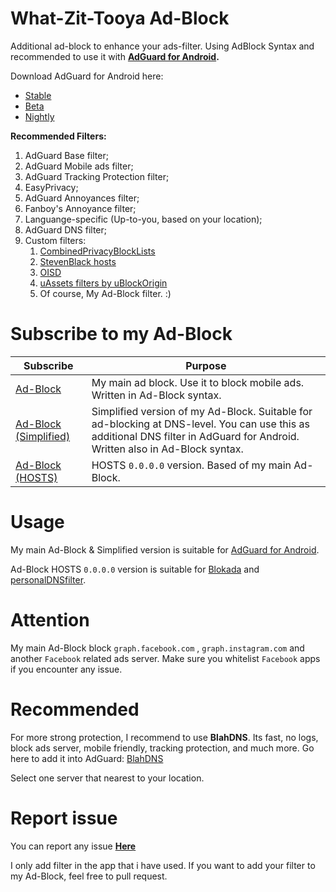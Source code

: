 # What-Zit-Tooya Ad-Block

Additional ad-block to enhance your ads-filter. Using AdBlock Syntax and recommended to use it with **[AdGuard for Android](https://anonym.to/?https://adguard.com/en/adguard-android/overview.html).**

Download AdGuard for Android here:
- [Stable](https://anonym.to/?https://agrd.io/apk)
- [Beta](https://anonym.to/?https://agrd.io/apkb)
- [Nightly](https://anonym.to/?https://agrd.io/android_nightly)

**Recommended Filters:**
1. AdGuard Base filter;
2. AdGuard Mobile ads filter;
3. AdGuard Tracking Protection filter;
4. EasyPrivacy;
5. AdGuard Annoyances filter;
6. Fanboy's Annoyance filter;
7. Languange-specific (Up-to-you, based on your location);
8. AdGuard DNS filter;
9. Custom filters:
    1. [CombinedPrivacyBlockLists](https://anonym.to/?https://github.com/bongochong/CombinedPrivacyBlockLists)
    2. [StevenBlack hosts](https://anonym.to/?https://github.com/StevenBlack/hosts)
    3. [OISD](https://anonym.to/?https://oisd.nl/?p=dl)
    4. [uAssets filters by uBlockOrigin](https://anonym.to/?https://github.com/uBlockOrigin/uAssets)
    5. Of course, My Ad-Block filter. :)

# Subscribe to my Ad-Block

Subscribe | Purpose
------------ | -------------
[Ad-Block](https://raw.githubusercontent.com/What-Zit-Tooya/Ad-Block/main/Ad-Block.txt) | My main ad block. Use it to block mobile ads. Written in Ad-Block syntax.
[Ad-Block (Simplified)](https://raw.githubusercontent.com/What-Zit-Tooya/Ad-Block/main/Ad-Block-Simplified.txt) | Simplified version of my Ad-Block. Suitable for ad-blocking at DNS-level. You can use this as additional DNS filter in AdGuard for Android. Written also in Ad-Block syntax.
[Ad-Block (HOSTS)](https://raw.githubusercontent.com/What-Zit-Tooya/Ad-Block/main/Ad-Block-HOSTS.txt) | HOSTS `0.0.0.0` version. Based of my main Ad-Block.

# Usage
My main Ad-Block & Simplified version is suitable for [AdGuard for Android](https://anonym.to/?https://adguard.com/en/adguard-android/overview.html).

Ad-Block HOSTS `0.0.0.0` version is suitable for [Blokada](https://anonym.to/?https://blokada.org/) and [personalDNSfilter](https://anonym.to/?https://www.zenz-solutions.de/personaldnsfilter-wp/).

# Attention
My main Ad-Block block `graph.facebook.com` , `graph.instagram.com` and another `Facebook` related ads server. Make sure you whitelist `Facebook` apps if you encounter any issue.

# Recommended
For more strong protection, I recommend to use **BlahDNS**.
Its fast, no logs, block ads server, mobile friendly, tracking protection, and much more.
Go here to add it into AdGuard: [BlahDNS](https://anonym.to/?https://blahdns.com/)

Select one server that nearest to your location.

# Report issue
You can report any issue **[Here](https://github.com/What-Zit-Tooya/Ad-Block/issues)**

I only add filter in the app that i have used. If you want to add your filter to my Ad-Block, feel free to pull request.
